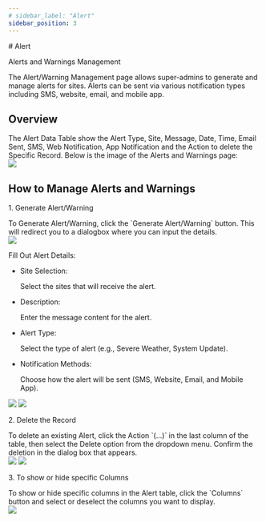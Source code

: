 ```yaml
---
# sidebar_label: "Alert"
sidebar_position: 3
---
```


<link rel="stylesheet" href="path/to/custom.css"/>
<div class="ml-5"> 
# Alert

<p class="font-light mt-5">Alerts and Warnings Management</p>
<div class="mt-5">The Alert/Warning Management page allows super-admins to generate and manage alerts for sites. Alerts can be sent via various notification types including SMS, website, email, and mobile app.</div>

## Overview

<div class="mt-5">The Alert Data Table show the Alert Type, Site, Message, Date, Time, Email Sent, SMS, Web Notification, App Notification and the Action to delete the Specific Record. Below is the image of the Alerts and Warnings page:</div>

<img src="/img/super-admin-alert.png" class="w-auto h-48 my-8 border shadow-md"/>

## How to Manage Alerts and Warnings

<p class="font-semibold mt-3">1. Generate Alert/Warning</p>
<div class="mt-5">To Generate Alert/Warning, click the `Generate Alert/Warning` button. This will redirect you to a dialogbox where you can input the details.</div>
<img src="/img/super-admin-generate-alert.png" class="w-auto h-auto my-8 border shadow-md"/>

Fill Out Alert Details:

<ul class="list-disc pl-5">
<li>
<p class="font-semibold">Site Selection:</p>
Select the sites that will receive the alert.
 </li>
 <li>
 <p class="font-semibold">Description: </p>
Enter the message content for the alert.
 </li>
 <li>
<p class="font-semibold">Alert Type:</p>
Select the type of alert (e.g., Severe Weather, System Update).
</li> 
<li>
<p class="font-semibold">Notification Methods:</p>
Choose how the alert will be sent (SMS, Website, Email, and Mobile App).
</li>
</ul> 
<img src="/img/super-admin-add-alert.png" class="w-auto h-96 my-8 border shadow-md"/>
<img src="/img/after-super-admin-generate-alert.png" class="w-auto h-auto my-8 border shadow-md"/>

<p class="font-semibold mt-3">2. Delete the Record</p>
<div class="mt-5">To delete an existing Alert, click the Action `(...)` in the last column of the table, then select the Delete option from the dropdown menu. Confirm the deletion in the dialog box that appears.</div>
<img src="/img/super-admin-alert-deletion.png" class="w-full h-56 my-8 border shadow-md"/>
<img src="/img/super-admin-alert-deletion-dialogbox.png" class="w-auto h-72 my-8 border shadow-md"/>

<p class="font-semibold mt-3">3. To show or hide specific Columns</p>
<div class="mt-5">To show or hide specific columns in the Alert table, click the `Columns` button and select or deselect the columns you want to display.</div>
<img src="/img/super-admin-alert-column.png
" class="w-full h-56 my-8 border shadow-md"/>

</div>
